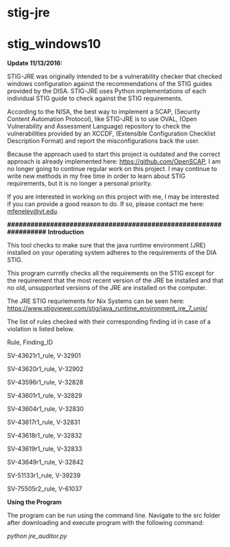 # stig-jre
# stig_windows10

<b>Update 11/13/2016:</b>

STIG-JRE was originally intended to be a vulnerability checker that checked windows configuration against the recommendations of the STIG guides provided by the DISA. STIG-JRE uses Python implementations of each individual STIG guide to check against the STIG requirements.

According to the NISA, the best way to implement a SCAP, (Security Content Automation Protocol), like STIG-JRE is to use OVAL, (Open Vulnerability and Assessment Language) repository to check the vulnerabilities provided by an XCCDF, (Extensible Configuration Checklist Description Format) and report the misconfigurations back the user.

Because the approach used to start this project is outdated and the correct approach is already implemented here: https://github.com/OpenSCAP, I am no longer going to continue regular work on this project. I may continue to write new methods in my free time in order to learn about STIG requirements, but it is no longer a personal priority.

If you are interested in working on this project with me, I may be interested if you can provide a good reason to do. If so, please contact me here: mfeneley@vt.edu.


<b>#################################################################</b>
<b>Introduction</b>

This tool checks to make sure that the java runtime environment (JRE) installed on your operating system
adheres to the requirements of the DIA STIG.

This program currntly checks all the requirements on the STIG except for the requirement that the most
recent version of the JRE be installed and that no old, unsupported versions of the JRE are installed on the computer.

The JRE STIG requriements for Nix Systems can be seen here:
https://www.stigviewer.com/stig/java_runtime_environment_jre_7_unix/

The list of rules checked with their corresponding finding id in case of a violation is listed below.

Rule, Finding_ID

SV-43621r1_rule, V-32901

SV-43620r1_rule, V-32902

SV-43596r1_rule, V-32828  

SV-43601r1_rule, V-32829

SV-43604r1_rule, V-32830

SV-43617r1_rule, V-32831

SV-43618r1_rule, V-32832

SV-43619r1_rule, V-32833

SV-43649r1_rule, V-32842

SV-51133r1_rule, V-39239

SV-75505r2_rule, V-61037

<b>Using the Program</b>

The program can be run using the command line. Navigate to the src folder after downloading and execute program with the following command:

<i>python jre_auditor.py</i>
